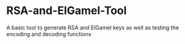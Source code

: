 # RSA-and-ElGamel-Tool
A basic tool to generate RSA and ElGamel keys as well as testing the encoding and decoding functions
